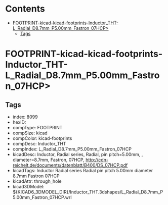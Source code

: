 



Contents
========

* [FOOTPRINT-kicad-kicad-footprints-Inductor_THT-L_Radial_D8.7mm_P5.00mm_Fastron_07HCP>](#footprint-kicad-kicad-footprints-inductor_tht-l_radial_d87mm_p500mm_fastron_07hcp)
	* [Tags](#tags)

# FOOTPRINT-kicad-kicad-footprints-Inductor_THT-L_Radial_D8.7mm_P5.00mm_Fastron_07HCP>

## Tags

- index: 8099
- hexID: 
- oompType: FOOTPRINT
- oompSize: kicad
- oompColor: kicad-footprints
- oompDesc: Inductor_THT
- oompIndex: L_Radial_D8.7mm_P5.00mm_Fastron_07HCP
- kicadDesc: Inductor, Radial series, Radial, pin pitch=5.00mm, , diameter=8.7mm, Fastron, 07HCP, http://cdn-reichelt.de/documents/datenblatt/B400/DS_07HCP.pdf
- kicadTags: Inductor Radial series Radial pin pitch 5.00mm  diameter 8.7mm Fastron 07HCP
- kicadAttr: through_hole
- kicad3DModel: ${KICAD6_3DMODEL_DIR}/Inductor_THT.3dshapes/L_Radial_D8.7mm_P5.00mm_Fastron_07HCP.wrl
